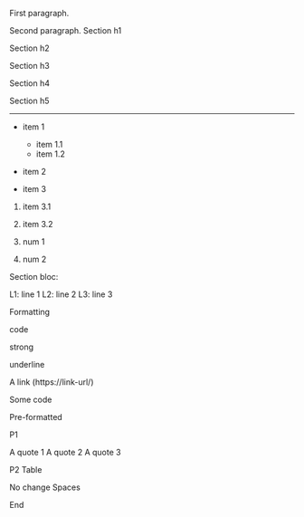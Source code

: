 
First paragraph.

Second paragraph.
Section h1

Section h2

Section h3

Section h4

Section h5

---------------------------------------------------------


  - item 1

    - item 1.1
    - item 1.2
  - item 2
  - item 3

  1)  item 3.1
  2)  item 3.2

  1)  num 1
  2)  num 2


Section bloc:

L1: line 1 L2: line 2 L3: line 3

Formatting

code

strong

underline

A link (https://link-url/)

  Some code

  Pre-formatted

P1
  
A quote 1 A quote 2 A quote 3

P2
Table

No change
Spaces


End

